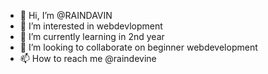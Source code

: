 - 👋 Hi, I’m @RAINDAVIN
- 👀 I’m interested in webdevlopment
- 🌱 I’m currently learning in 2nd year
- 💞️ I’m looking to collaborate on beginner webdevelopment
- 📫 How to reach me @raindevine

<!---
RAINDAVIN/RAINDAVIN is a ✨ special ✨ repository because its `README.md` (this file) appears on your GitHub profile.
You can click the Preview link to take a look at your changes.
--->
